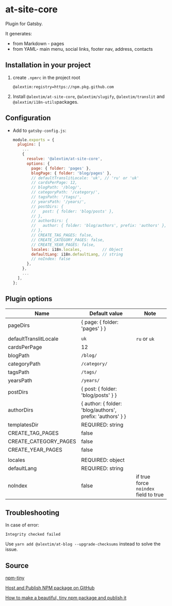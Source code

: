 # at-site-core

Plugin for Gatsby.

It generates:

- from Markdown - pages
- from YAML- main menu, social links, footer nav, address, contacts

## Installation in your project

1. create `.npmrc` in the project root

   ```text
   @alextim:registry=https://npm.pkg.github.com
   ```

2. Install `@alextim/at-site-core`, `@alextim/slugify`, `@alextim/translit` and `@alextim/i18n-utils`packages.

## Configuration

- Add to `gatsby-config.js`:

  ```js
  module.exports = {
    plugins: [
      ...
      {
        resolve: '@alextim/at-site-core',
        options: {
          page: { folder: 'pages' },
          blogPage: { folder: 'blog/pages' },
          // defaultTranslitLocale: 'uk', // 'ru' or 'uk'
          // cardsPerPage: 12,
          // blogPath: '/blog/',
          // categoryPath: '/category/',
          // tagsPath: '/tags/',
          // yearsPath: '/years/',
          // postDirs: {
          //   post: { folder: 'blog/posts' },
          // },
          // authorDirs: {
          //   author: { folder: 'blog/authors', prefix: 'authors' },
          // },
          // CREATE_TAG_PAGES: false,
          // CREATE_CATEGORY_PAGES: false,
          // CREATE_YEAR_PAGES: false,
          locales: i18n.locales,         // Object
          defaultLang: i18n.defaultLang, // string
          // noIndex: false
        },
      },
      ...
    ],
  };
  ```

## Plugin options

| Name                  | Default value                                             | Note                                  |
| --------------------- | --------------------------------------------------------- | ------------------------------------- |
| pageDirs              | { page: { folder: 'pages' } }                             |
|                       |                                                           |
| defaultTranslitLocale | `uk`                                                      | `ru` or `uk`                          |
| cardsPerPage          | 12                                                        |
| blogPath              | `/blog/`                                                  |
| categoryPath          | `/category/`                                              |
| tagsPath              | `/tags/`                                                  |
| yearsPath             | `/years/`                                                 |
| postDirs              | { post: { folder: 'blog/posts' } }                        |
| authorDirs            | { author: { folder: 'blog/authors', prefix: 'authors' } } |
| templatesDir          | REQUIRED: string                                          |
| CREATE_TAG_PAGES      | false                                                     |
| CREATE_CATEGORY_PAGES | false                                                     |
| CREATE_YEAR_PAGES     | false                                                     |
|                       |                                                           |
| locales               | REQUIRED: object                                          |
| defaultLang           | REQUIRED: string                                          |
| noIndex               | false                                                     | if true force `noindex` field to true |

## Troubleshooting

In case of error:

```text
Integrity checked failed
```

Use `yarn add @alextim/at-blog --upgrade-checksums` instead to solve the issue.

## Source

[npm-tiny](https://github.com/windix/npm-tiny)

[Host and Publish NPM package on GitHub](https://medium.com/@windix/zost-and-publish-npm-package-on-github-bb419a2acfd3)

[How to make a beautiful, tiny npm package and publish it](https://www.freecodecamp.org/news/how-to-make-a-beautiful-tiny-npm-package-and-publish-it-2881d4307f78/)
